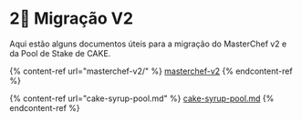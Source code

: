 # 2⃣ Migração V2

Aqui estão alguns documentos úteis para a migração do MasterChef v2 e da Pool de Stake de CAKE.

{% content-ref url="masterchef-v2/" %}
[masterchef-v2](masterchef-v2/)
{% endcontent-ref %}

{% content-ref url="cake-syrup-pool.md" %}
[cake-syrup-pool.md](cake-syrup-pool.md)
{% endcontent-ref %}
